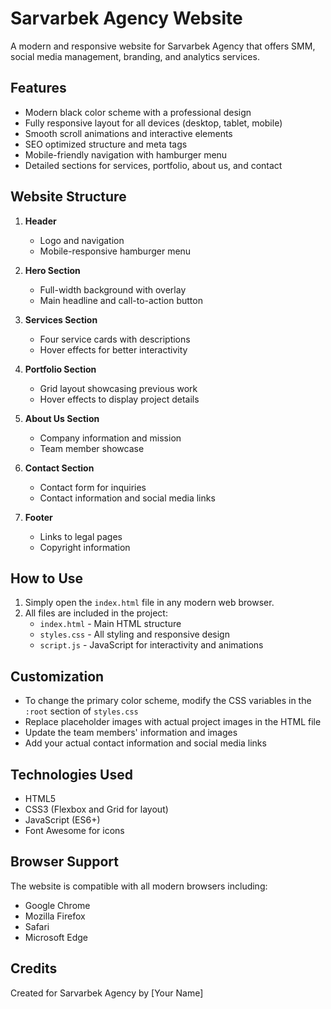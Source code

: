 # Sarvarbek Agency Website

A modern and responsive website for Sarvarbek Agency that offers SMM, social media management, branding, and analytics services.

## Features

- Modern black color scheme with a professional design
- Fully responsive layout for all devices (desktop, tablet, mobile)
- Smooth scroll animations and interactive elements
- SEO optimized structure and meta tags
- Mobile-friendly navigation with hamburger menu
- Detailed sections for services, portfolio, about us, and contact

## Website Structure

1. **Header**
   - Logo and navigation
   - Mobile-responsive hamburger menu

2. **Hero Section**
   - Full-width background with overlay
   - Main headline and call-to-action button

3. **Services Section**
   - Four service cards with descriptions
   - Hover effects for better interactivity

4. **Portfolio Section**
   - Grid layout showcasing previous work
   - Hover effects to display project details

5. **About Us Section**
   - Company information and mission
   - Team member showcase

6. **Contact Section**
   - Contact form for inquiries
   - Contact information and social media links

7. **Footer**
   - Links to legal pages
   - Copyright information

## How to Use

1. Simply open the `index.html` file in any modern web browser.
2. All files are included in the project:
   - `index.html` - Main HTML structure
   - `styles.css` - All styling and responsive design
   - `script.js` - JavaScript for interactivity and animations

## Customization

- To change the primary color scheme, modify the CSS variables in the `:root` section of `styles.css`
- Replace placeholder images with actual project images in the HTML file
- Update the team members' information and images
- Add your actual contact information and social media links

## Technologies Used

- HTML5
- CSS3 (Flexbox and Grid for layout)
- JavaScript (ES6+)
- Font Awesome for icons

## Browser Support

The website is compatible with all modern browsers including:
- Google Chrome
- Mozilla Firefox
- Safari
- Microsoft Edge

## Credits

Created for Sarvarbek Agency by [Your Name] 